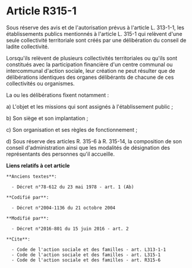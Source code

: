 # Article R315-1

Sous réserve des avis et de l'autorisation prévus à l'article L. 313-1-1, les établissements publics mentionnés à l'article
L. 315-1 qui relèvent d'une seule collectivité territoriale sont créés par une délibération du conseil de ladite
collectivité. 

Lorsqu'ils relèvent de plusieurs collectivités territoriales ou qu'ils sont constitués avec la participation financière d'un
centre communal ou intercommunal d'action sociale, leur création ne peut résulter que de délibérations identiques des organes
délibérants de chacune de ces collectivités ou organismes. 

La ou les délibérations fixent notamment : 

a) L'objet et les missions qui sont assignés à l'établissement public ; 

b) Son siège et son implantation ; 

c) Son organisation et ses règles de fonctionnement ; 

d) Sous réserve des articles R. 315-6 à R. 315-14, la composition de son conseil d'administration ainsi que les modalités de
désignation des représentants des personnes qu'il accueille.

**Liens relatifs à cet article**

	**Anciens textes**:

	  - Décret n°78-612 du 23 mai 1978 - art. 1 (Ab)

	**Codifié par**:

	  - Décret n°2004-1136 du 21 octobre 2004

	**Modifié par**:

	  - Décret n°2016-801 du 15 juin 2016 - art. 2

	**Cite**:

	  - Code de l'action sociale et des familles - art. L313-1-1
	  - Code de l'action sociale et des familles - art. L315-1
	  - Code de l'action sociale et des familles - art. R315-6
